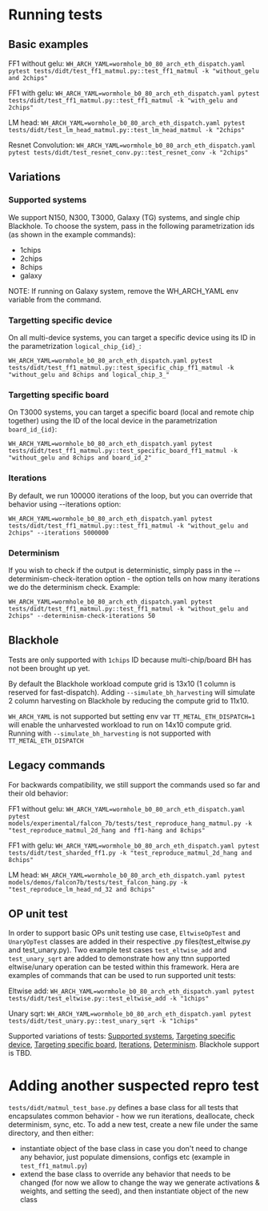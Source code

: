 # Running tests

## Basic examples

FF1 without gelu: `WH_ARCH_YAML=wormhole_b0_80_arch_eth_dispatch.yaml pytest tests/didt/test_ff1_matmul.py::test_ff1_matmul -k "without_gelu and 2chips"`

FF1 with gelu: `WH_ARCH_YAML=wormhole_b0_80_arch_eth_dispatch.yaml pytest tests/didt/test_ff1_matmul.py::test_ff1_matmul -k "with_gelu and 2chips"`

LM head: `WH_ARCH_YAML=wormhole_b0_80_arch_eth_dispatch.yaml pytest tests/didt/test_lm_head_matmul.py::test_lm_head_matmul -k "2chips"`

Resnet Convolution: `WH_ARCH_YAML=wormhole_b0_80_arch_eth_dispatch.yaml pytest tests/didt/test_resnet_conv.py::test_resnet_conv -k "2chips"`

## Variations

### Supported systems

We support N150, N300, T3000, Galaxy (TG) systems, and single chip Blackhole. To choose the system, pass in the following parametrization ids (as shown in the example commands):
- 1chips
- 2chips
- 8chips
- galaxy

NOTE: If running on Galaxy system, remove the WH_ARCH_YAML env variable from the command.

### Targetting specific device

On all multi-device systems, you can target a specific device using its ID in the parametrization `logical_chip_{id}_`:

`WH_ARCH_YAML=wormhole_b0_80_arch_eth_dispatch.yaml pytest tests/didt/test_ff1_matmul.py::test_specific_chip_ff1_matmul -k "without_gelu and 8chips and logical_chip_3_"`

### Targetting specific board

On T3000 systems, you can target a specific board (local and remote chip together) using the ID of the local device in the parametrization `board_id_{id}`:

`WH_ARCH_YAML=wormhole_b0_80_arch_eth_dispatch.yaml pytest tests/didt/test_ff1_matmul.py::test_specific_board_ff1_matmul -k "without_gelu and 8chips and board_id_2"`

### Iterations

By default, we run 100000 iterations of the loop, but you can override that behavior using --iterations option:

`WH_ARCH_YAML=wormhole_b0_80_arch_eth_dispatch.yaml pytest tests/didt/test_ff1_matmul.py::test_ff1_matmul -k "without_gelu and 2chips" --iterations 5000000`

### Determinism

If you wish to check if the output is deterministic, simply pass in the --determinism-check-iteration option - the option tells on how many iterations we do the determinism check. Example:

`WH_ARCH_YAML=wormhole_b0_80_arch_eth_dispatch.yaml pytest tests/didt/test_ff1_matmul.py::test_ff1_matmul -k "without_gelu and 2chips" --determinism-check-iterations 50`

## Blackhole

Tests are only supported with `1chips` ID because multi-chip/board BH has not been brought up yet.

By default the Blackhole workload compute grid is 13x10 (1 column is reserved for fast-dispatch). Adding `--simulate_bh_harvesting` will simulate 2 column harvesting on Blackhole by reducing the compute grid to 11x10.

`WH_ARCH_YAML` is not supported  but setting env var `TT_METAL_ETH_DISPATCH=1` will enable the unharvested workload to run on 14x10 compute grid. Running with `--simulate_bh_harvesting` is not supported with `TT_METAL_ETH_DISPATCH`


## Legacy commands

For backwards compatibility, we still support the commands used so far and their old behavior:

FF1 without gelu: `WH_ARCH_YAML=wormhole_b0_80_arch_eth_dispatch.yaml pytest models/experimental/falcon_7b/tests/test_reproduce_hang_matmul.py -k "test_reproduce_matmul_2d_hang and ff1-hang and 8chips"`

FF1 with gelu: `WH_ARCH_YAML=wormhole_b0_80_arch_eth_dispatch.yaml pytest tests/didt/test_sharded_ff1.py -k "test_reproduce_matmul_2d_hang and 8chips"`

LM head: `WH_ARCH_YAML=wormhole_b0_80_arch_eth_dispatch.yaml pytest models/demos/falcon7b/tests/test_falcon_hang.py -k "test_reproduce_lm_head_nd_32 and 8chips"`


## OP unit test

In order to support basic OPs unit testing use case, `EltwiseOpTest` and `UnaryOpTest` classes are added in their respective .py files(test_eltwise.py and test_unary.py). Two example test cases `test_eltwise_add` and `test_unary_sqrt` are added to demonstrate how any ttnn supported eltwise/unary operation can be tested within this framework. Hera are examples of commands that can be used to run supported unit tests:

Eltwise add: `WH_ARCH_YAML=wormhole_b0_80_arch_eth_dispatch.yaml pytest tests/didt/test_eltwise.py::test_eltwise_add -k "1chips"`

Unary sqrt: `WH_ARCH_YAML=wormhole_b0_80_arch_eth_dispatch.yaml pytest tests/didt/test_unary.py::test_unary_sqrt -k "1chips"`

Supported variations of tests: [Supported systems](#supported-systems), [Targeting specific device](#targetting-specific-device), [Targeting specific board](#targetting-specific-board), [Iterations](#iterations), [Determinism](#determinism). Blackhole support is TBD.


# Adding another suspected repro test

`tests/didt/matmul_test_base.py` defines a base class for all tests that encapsulates common behavior - how we run iterations, deallocate, check determinism, sync, etc.  To add a new test, create a new file under the same directory, and then either:
- instantiate object of the base class in case you don't need to change any behavior, just populate dimensions, configs etc (example in `test_ff1_matmul.py`)
- extend the base class to override any behavior that needs to be changed (for now we allow to change the way we generate activations & weights, and setting the seed), and then instantiate object of the new class
